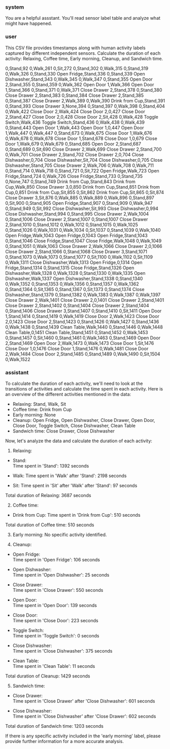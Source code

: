 ### system
You are a helpful assstant. You'll read sensor label table and analyze what might have happened.
### user

This CSV file provides timestamps along with human activity labels captured by different independent sensors.
Calculate the duration of each activity: Relaxing, Coffee time, Early morning, Cleanup, and Sandwich time.
    
0,Stand,92
0,Walk,261
0,Sit,272
0,Stand,302
0,Walk,315
0,Stand,319
0,Walk,326
0,Stand,330
Open Fridge,Stand,336
0,Stand,339
Open Dishwasher,Stand,343
0,Walk,345
0,Walk,347
0,Stand,355
Open Door 2,Stand,355
0,Stand,359
0,Walk,362
Open Door 1,Walk,366
Open Door 1,Stand,366
0,Stand,371
0,Walk,371
Close Drawer 2,Stand,378
0,Stand,380
Close Drawer 2,Stand,383
0,Stand,384
Close Drawer 2,Stand,385
0,Stand,387
Close Drawer 2,Walk,389
0,Walk,390
Drink from Cup,Stand,391
0,Stand,393
Close Drawer 3,None,394
0,Stand,397
0,Walk,398
0,Stand,404
0,Walk,422
Close Door 2,Walk,424
Close Door 2,0,427
Close Door 2,Stand,427
Close Door 2,0,428
Close Door 2,Sit,428
0,Walk,428
Toggle Switch,Walk,436
Toggle Switch,Stand,436
0,Walk,438
0,Walk,439
0,Stand,443
Open Door 1,Walk,443
Open Door 1,0,447
Open Door 1,Walk,447
0,Walk,447
0,Stand,673
0,Walk,675
Close Door 1,Walk,676
0,Walk,678
0,Walk,678
Close Door 1,Stand,678
Close Door 1,0,679
Close Door 1,Walk,679
0,Walk,679
0,Stand,685
Open Door 2,Stand,687
0,Stand,689
0,Sit,690
Close Drawer 2,Walk,699
Close Drawer 2,Stand,700
0,Walk,701
Close Drawer 2,Stand,702
Close Drawer 2,0,704
Close Dishwasher,0,704
Close Dishwasher,Sit,704
Close Dishwasher,0,705
Close Dishwasher,Stand,705
Close Drawer 2,Walk,706
0,Walk,708
0,Walk,711
0,Stand,714
0,Walk,718
0,Stand,721
0,Sit,722
Open Fridge,Walk,723
Open Fridge,Stand,724
0,Walk,726
Close Fridge,Stand,733
0,Stand,735
0,None,747
0,Stand,749
Drink from Cup,Stand,843
Drink from Cup,Walk,850
Close Drawer 3,0,850
Drink from Cup,Stand,851
Drink from Cup,0,851
Drink from Cup,Sit,855
0,Sit,862
Drink from Cup,Sit,865
0,Sit,874
Close Drawer 3,Sit,876
0,Walk,885
0,Walk,889
0,Walk,896
0,Stand,897
0,Sit,900
0,Stand,905
Open Fridge,Stand,907
0,Stand,909
0,Walk,947
0,Stand,949
0,Sit,992
Close Dishwasher,Sit,993
Close Dishwasher,0,994
Close Dishwasher,Stand,994
0,Stand,995
Close Drawer 2,Walk,1004
0,Stand,1006
Close Drawer 2,Stand,1007
0,Stand,1007
Close Drawer 2,Stand,1010
0,Stand,1012
0,Walk,1012
0,Stand,1015
0,Walk,1025
0,Stand,1026
0,Walk,1031
0,Walk,1034
0,Sit,1037
0,Stand,1039
0,Walk,1040
Open Fridge,Walk,1043
Open Fridge,0,1043
Open Fridge,Stand,1043
0,Stand,1046
Close Fridge,Stand,1047
Close Fridge,Walk,1048
0,Walk,1049
0,Stand,1051
0,Walk,1063
Close Drawer 2,Walk,1066
Close Drawer 2,0,1066
Close Drawer 2,Stand,1066
0,Stand,1068
Close Drawer 3,Stand,1071
0,Stand,1073
0,Walk,1073
0,Stand,1077
0,Sit,1100
0,Walk,1102
0,Sit,1109
0,Walk,1311
Close Dishwasher,Walk,1313
Open Fridge,0,1314
Open Fridge,Stand,1314
0,Stand,1315
Close Fridge,Stand,1326
Open Dishwasher,Walk,1328
0,Walk,1328
0,Stand,1330
0,Walk,1335
Open Dishwasher,Walk,1337
Open Dishwasher,Stand,1338
0,Stand,1340
0,Walk,1352
0,Stand,1353
0,Walk,1356
0,Stand,1357
0,Walk,1362
0,Stand,1364
0,Sit,1365
0,Stand,1367
0,Sit,1373
0,Stand,1374
Close Dishwasher,Stand,1379
0,Stand,1382
0,Walk,1383
0,Walk,1387
0,Walk,1397
Close Drawer 2,Walk,1401
Close Drawer 2,0,1401
Close Drawer 2,Stand,1401
Close Drawer 2,Stand,1402
0,Stand,1404
Close Drawer 2,Stand,1404
0,Stand,1406
Close Drawer 3,Stand,1407
0,Stand,1410
0,Sit,1411
Open Door 1,Stand,1414
0,Stand,1419
0,Walk,1419
Close Door 2,Walk,1423
Close Door 2,0,1423
Close Door 2,Stand,1423
0,Stand,1426
0,Walk,1427
0,Stand,1436
0,Walk,1438
0,Stand,1439
Clean Table,Walk,1440
0,Stand,1446
0,Walk,1448
Clean Table,0,1451
Clean Table,Stand,1451
0,Stand,1452
0,Walk,1453
0,Stand,1457
0,Sit,1460
0,Stand,1461
0,Walk,1463
0,Stand,1469
Open Door 2,Stand,1469
Open Door 2,Walk,1473
0,Walk,1473
Close Door 1,Sit,1476
Close Door 1,0,1476
Close Door 1,Stand,1476
0,Walk,1481
Close Door 2,Walk,1484
Close Door 2,Stand,1485
0,Stand,1489
0,Walk,1490
0,Sit,1504
0,Walk,1522

### assistant
To calculate the duration of each activity, we'll need to look at the transitions of activities and calculate the time spent in each activity. Here is an overview of the different activities mentioned in the data:

- Relaxing: Stand, Walk, Sit
- Coffee time: Drink from Cup
- Early morning: None
- Cleanup: Open Fridge, Open Dishwasher, Close Drawer, Open Door, Close Door, Toggle Switch, Close Dishwasher, Clean Table
- Sandwich time: Close Drawer, Close Dishwasher

Now, let's analyze the data and calculate the duration of each activity:

1. Relaxing:
- Stand:  
Time spent in 'Stand': 1392 seconds

- Walk:
Time spent in 'Walk' after 'Stand': 2198 seconds

- Sit:
Time spent in 'Sit' after 'Walk' after 'Stand': 97 seconds

Total duration of Relaxing: 3687 seconds

2. Coffee time:
- Drink from Cup:
Time spent in 'Drink from Cup': 510 seconds

Total duration of Coffee time: 510 seconds

3. Early morning:
No specific activity identified.

4. Cleanup:
- Open Fridge:  
Time spent in 'Open Fridge': 106 seconds

- Open Dishwasher:  
Time spent in 'Open Dishwasher': 25 seconds

- Close Drawer:  
Time spent in 'Close Drawer': 550 seconds

- Open Door:  
Time spent in 'Open Door': 139 seconds

- Close Door:  
Time spent in 'Close Door': 223 seconds

- Toggle Switch:  
Time spent in 'Toggle Switch': 0 seconds

- Close Dishwasher:  
Time spent in 'Close Dishwasher': 375 seconds

- Clean Table:  
Time spent in 'Clean Table': 11 seconds

Total duration of Cleanup: 1429 seconds

5. Sandwich time:
- Close Drawer:  
Time spent in 'Close Drawer' after 'Close Dishwasher': 601 seconds

- Close Dishwasher:  
Time spent in 'Close Dishwasher' after 'Close Drawer': 602 seconds

Total duration of Sandwich time: 1203 seconds

If there is any specific activity included in the 'early morning' label, please provide further information for a more accurate analysis.
